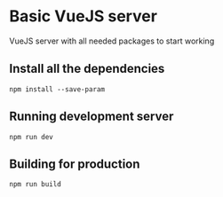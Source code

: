 # Basic VueJS server
VueJS server with all needed packages to start working


## Install all the dependencies
```console
npm install --save-param
```

## Running development server
```console
npm run dev
```

## Building for production
```console
npm run build
```
